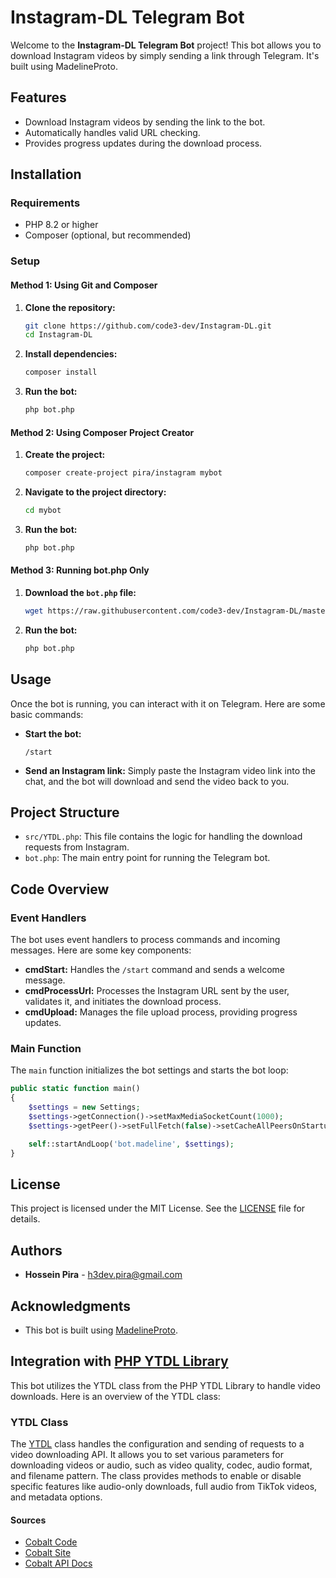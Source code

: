 # Instagram-DL Telegram Bot

Welcome to the **Instagram-DL Telegram Bot** project! This bot allows you to download Instagram videos by simply sending a link through Telegram. It's built using MadelineProto.

## Features

- Download Instagram videos by sending the link to the bot.
- Automatically handles valid URL checking.
- Provides progress updates during the download process.

## Installation

### Requirements

- PHP 8.2 or higher
- Composer (optional, but recommended)

### Setup

#### Method 1: Using Git and Composer

1. **Clone the repository:**
   ```sh
   git clone https://github.com/code3-dev/Instagram-DL.git
   cd Instagram-DL
   ```

2. **Install dependencies:**
   ```sh
   composer install
   ```

3. **Run the bot:**
   ```sh
   php bot.php
   ```

#### Method 2: Using Composer Project Creator

1. **Create the project:**
   ```sh
   composer create-project pira/instagram mybot
   ```

2. **Navigate to the project directory:**
   ```sh
   cd mybot
   ```

3. **Run the bot:**
   ```sh
   php bot.php
   ```

#### Method 3: Running bot.php Only

1. **Download the `bot.php` file:**
   ```sh
   wget https://raw.githubusercontent.com/code3-dev/Instagram-DL/master/bot.php
   ```

2. **Run the bot:**
   ```sh
   php bot.php
   ```

## Usage

Once the bot is running, you can interact with it on Telegram. Here are some basic commands:

- **Start the bot:**
  ```text
  /start
  ```

- **Send an Instagram link:**
  Simply paste the Instagram video link into the chat, and the bot will download and send the video back to you.

## Project Structure

- `src/YTDL.php`: This file contains the logic for handling the download requests from Instagram.
- `bot.php`: The main entry point for running the Telegram bot.

## Code Overview

### Event Handlers

The bot uses event handlers to process commands and incoming messages. Here are some key components:

- **cmdStart:** Handles the `/start` command and sends a welcome message.
- **cmdProcessUrl:** Processes the Instagram URL sent by the user, validates it, and initiates the download process.
- **cmdUpload:** Manages the file upload process, providing progress updates.

### Main Function

The `main` function initializes the bot settings and starts the bot loop:
```php
public static function main()
{
    $settings = new Settings;
    $settings->getConnection()->setMaxMediaSocketCount(1000);
    $settings->getPeer()->setFullFetch(false)->setCacheAllPeersOnStartup(false);

    self::startAndLoop('bot.madeline', $settings);
}
```

## License

This project is licensed under the MIT License. See the [LICENSE](LICENSE) file for details.

## Authors

- **Hossein Pira** - [h3dev.pira@gmail.com](mailto:h3dev.pira@gmail.com)

## Acknowledgments

- This bot is built using [MadelineProto](https://docs.madelineproto.xyz).

## Integration with [PHP YTDL Library](https://github.com/code3-dev/ytdl-php)

This bot utilizes the YTDL class from the PHP YTDL Library to handle video downloads. Here is an overview of the YTDL class:

### YTDL Class

The [YTDL](https://github.com/code3-dev/ytdl-php) class handles the configuration and sending of requests to a video downloading API. It allows you to set various parameters for downloading videos or audio, such as video quality, codec, audio format, and filename pattern. The class provides methods to enable or disable specific features like audio-only downloads, full audio from TikTok videos, and metadata options.

#### Sources

- [Cobalt Code](https://github.com/imputnet/cobalt)
- [Cobalt Site](https://cobalt.tools)
- [Cobalt API Docs](https://github.com/imputnet/cobalt/blob/current/docs/api.md)
